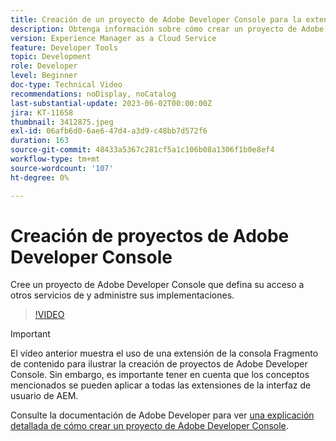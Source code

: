```yaml
---
title: Creación de un proyecto de Adobe Developer Console para la extensibilidad de la IU de AEM
description: Obtenga información sobre cómo crear un proyecto de Adobe Developer Console que defina su acceso a otros servicios de y administre sus implementaciones.
version: Experience Manager as a Cloud Service
feature: Developer Tools
topic: Development
role: Developer
level: Beginner
doc-type: Technical Video
recommendations: noDisplay, noCatalog
last-substantial-update: 2023-06-02T00:00:00Z
jira: KT-11658
thumbnail: 3412875.jpeg
exl-id: 06afb6d0-6ae6-47d4-a3d9-c48bb7d572f6
duration: 163
source-git-commit: 48433a5367c281cf5a1c106b08a1306f1b0e8ef4
workflow-type: tm+mt
source-wordcount: '107'
ht-degree: 0%

---
```


# Creación de proyectos de Adobe Developer Console

Cree un proyecto de Adobe Developer Console que defina su acceso a otros servicios de y administre sus implementaciones.

>[!VIDEO](https://video.tv.adobe.com/v/3412875?quality=12&learn=on)

>[!IMPORTANT]
>
> El vídeo anterior muestra el uso de una extensión de la consola Fragmento de contenido para ilustrar la creación de proyectos de Adobe Developer Console. Sin embargo, es importante tener en cuenta que los conceptos mencionados se pueden aplicar a todas las extensiones de la interfaz de usuario de AEM.

Consulte la documentación de Adobe Developer para ver [una explicación detallada de cómo crear un proyecto de Adobe Developer Console](https://developer.adobe.com/uix/docs/services/aem-cf-console-admin/extension-development/#create-a-project-in-adobe-developer-console).
